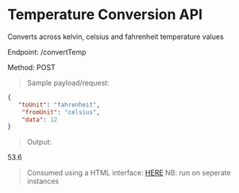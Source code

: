 # Temperature Conversion API
Converts across kelvin, celsius and fahrenheit temperature values


Endpoint: /convertTemp

Method: POST


> Sample payload/request:

```JSON
{
   "toUnit": "fahrenheit",
    "fromUnit": "celsius",
    "data": 12
}
```

> Output:


53.6


>Consumed using a HTML interface: [HERE](https://github.com/minusZeroo/tempconverter/blob/master/temp.html)
NB: run on seperate instances
